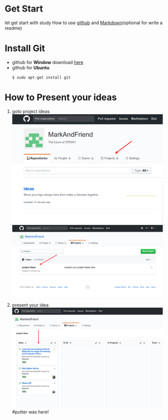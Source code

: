 # Get Start

let get start with study How to use [github](https://try.github.io/levels/1/challenges/1) and  [Markdown](http://www.markdowntutorial.com/)(optional for write a readme)

# Install Git
- github for __Window__ download [here](https://git-scm.com/download/win)
- github for __Ubuntu__
  ```
  $ sudo apt-get install git
  ```


# How to Present your ideas
1. goto project ideas  
   ![](images/project_navigator.png)  
   ![](images/select_project_idea.png)  

2. present your idea
   ![](images/present_your_idea.png)  
#putter was here!
